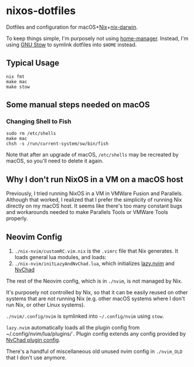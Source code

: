 # nixos-dotfiles

Dotfiles and configuration for macOS+[Nix](https://nixos.org/manual/nix/stable/installation/multi-user.html)+[nix-darwin](https://github.com/LnL7/nix-darwin).

To keep things simple, I'm purposely not using
[home-manager](https://github.com/nix-community/home-manager). Instead, I'm using [GNU
Stow](https://github.com/aspiers/stow) to symlink dotfiles into `$HOME` instead.

## Typical Usage

```
nix fmt
make mac
make stow
```

## Some manual steps needed on macOS

### Changing Shell to Fish

```
sudo rm /etc/shells
make mac
chsh -s /run/current-system/sw/bin/fish
```

Note that after an upgrade of macOS, `/etc/shells` may be recreated by macOS, so you'll need to delete it again.

## Why I don't run NixOS in a VM on a macOS host

Previously, I tried running NixOS in a VM in VMWare Fusion and Parallels. Although
that worked, I realized that I prefer the simplicity of running Nix directly on
my macOS host. It seems like there's too many constant bugs and workarounds needed
to make Parallels Tools or VMWare Tools properly.

## Neovim Config

1. `./nix-nvim/customRC.vim.nix` is the `.vimrc` file that Nix generates. It loads general lua modules, and loads:
2. `./nix-nvim/initLazyAndNvChad.lua`, which initializes [lazy.nvim](https://github.com/folke/lazy.nvim) and [NvChad](https://github.com/NvChad/NvChad)

The rest of the Neovim config, which is in `./nvim`, is not managed by Nix.

It's purposely not controlled by Nix, so that it can be easily reused on
other systems that are not running Nix (e.g. other macOS systems
where I don't run Nix, or other Linux systems).

`./nvim/.config/nvim` is symlinked into `~/.config/nvim` using `stow`.

`lazy.nvim` automatically loads all the plugin config from ~/.config/nvim/lua/plugins/`.
Plugin config extends any config provided by [NvChad plugin config](https://github.com/NvChad/NvChad/tree/v2.5/lua/nvchad/plugins).

There's a handful of miscellaneous old unused nvim config in `./nvim_OLD` that I don't use anymore.

